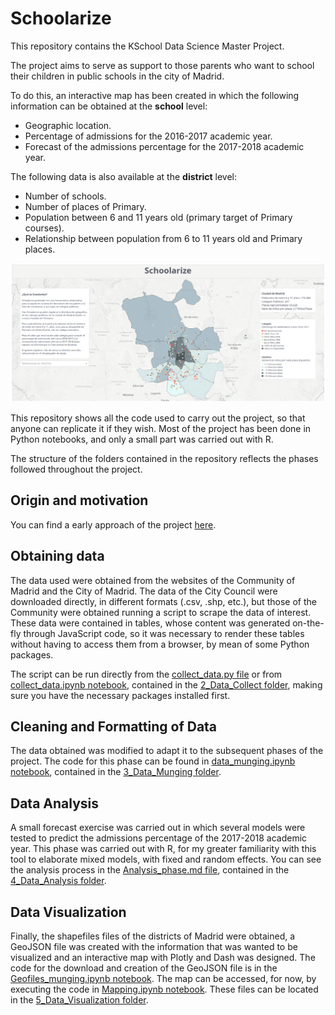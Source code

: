# Schoolarize

This repository contains the KSchool Data Science Master Project.

The project aims to serve as support to those parents who want to school their children in public schools in the city of Madrid.

To do this, an interactive map has been created in which the following information can be obtained at the **school** level:
- Geographic location.
- Percentage of admissions for the 2016-2017 academic year.
- Forecast of the admissions percentage for the 2017-2018 academic year.

The following data is also available at the **district** level:
- Number of schools.
- Number of places of Primary.
- Population between 6 and 11 years old (primary target of Primary courses).
- Relationship between population from 6 to 11 years old and Primary places.

![Schoolarize screenshot](/images/Schoolarize_screenshot.png)

This repository shows all the code used to carry out the project, so that anyone can replicate it if they wish. Most of the project has been done in Python notebooks, and only a small part was carried out with R.

The structure of the folders contained in the repository reflects the phases followed throughout the project.

## Origin and motivation
You can find a early approach of the project [here](http://htmlpreview.github.io/?https://github.com/giltrapo/SchoolaRize/blob/master/1_TFM_first_approach/TFM_first_approach.html#/).

## Obtaining data
The data used were obtained from the websites of the Community of Madrid and the City of Madrid. The data of the City Council were downloaded directly, in different formats (.csv, .shp, etc.), but those of the Community were obtained running a script to scrape the data of interest. These data were contained in tables, whose content was generated on-the-fly through JavaScript code, so it was necessary to render these tables without having to access them from a browser, by mean of some Python packages.
    
The script can be run directly from the [collect_data.py file](https://github.com/giltrapo/SchoolaRize/blob/master/2_Data_Collect/collect_data.py) or from [collect_data.ipynb notebook](https://github.com/giltrapo/SchoolaRize/blob/master/2_Data_Collect/collect_data.ipynb), contained in the [2_Data_Collect folder](https://github.com/giltrapo/SchoolaRize/tree/master/2_Data_Collect), making sure you have the necessary packages installed first.

## Cleaning and Formatting of Data
The data obtained was modified to adapt it to the subsequent phases of the project. The code for this phase can be found in [data_munging.ipynb notebook](https://github.com/giltrapo/SchoolaRize/blob/master/3_Data_Munging/data_munging.ipynb), contained in the [3_Data_Munging folder](https://github.com/giltrapo/SchoolaRize/tree/master/3_Data_Munging).

## Data Analysis
A small forecast exercise was carried out in which several models were tested to predict the admissions percentage of the 2017-2018 academic year. This phase was carried out with R, for my greater familiarity with this tool to elaborate mixed models, with fixed and random effects. You can see the analysis process in the [Analysis_phase.md file](https://github.com/giltrapo/SchoolaRize/blob/master/4_Data_Analysis/Analysis_Phase.md), contained in the [4_Data_Analysis folder](https://github.com/giltrapo/SchoolaRize/tree/master/4_Data_Analysis).

## Data Visualization
Finally, the shapefiles files of the districts of Madrid were obtained, a GeoJSON file was created with the information that was wanted to be visualized and an interactive map with Plotly and Dash was designed. The code for the download and creation of the GeoJSON file is in the [Geofiles_munging.ipynb notebook](https://github.com/giltrapo/SchoolaRize/blob/master/5_Data_Visualization/Geofiles_munging.ipynb). The map can be accessed, for now, by executing the code in [Mapping.ipynb notebook](https://github.com/giltrapo/SchoolaRize/blob/master/5_Data_Visualization/Mapping.ipynb). These files can be located in the [5_Data_Visualization folder](https://github.com/giltrapo/SchoolaRize/tree/master/5_Data_Visualization).
